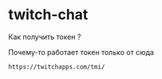 # twitch-chat

Как получить токен ?

Почему-то работает токен только от сюда

``
https://twitchapps.com/tmi/
``